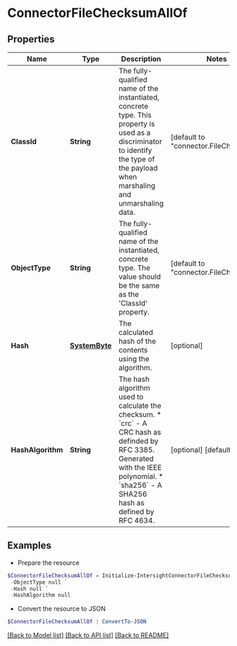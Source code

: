 # ConnectorFileChecksumAllOf
## Properties

Name | Type | Description | Notes
------------ | ------------- | ------------- | -------------
**ClassId** | **String** | The fully-qualified name of the instantiated, concrete type. This property is used as a discriminator to identify the type of the payload when marshaling and unmarshaling data. | [default to "connector.FileChecksum"]
**ObjectType** | **String** | The fully-qualified name of the instantiated, concrete type. The value should be the same as the &#39;ClassId&#39; property. | [default to "connector.FileChecksum"]
**Hash** | [**SystemByte**](SystemByte.md) | The calculated hash of the contents using the algorithm. | [optional] 
**HashAlgorithm** | **String** | The hash algorithm used to calculate the checksum. * &#x60;crc&#x60; - A CRC hash as definded by RFC 3385. Generated with the IEEE polynomial. * &#x60;sha256&#x60; - A SHA256 hash as defined by RFC 4634. | [optional] [default to "crc"]

## Examples

- Prepare the resource
```powershell
$ConnectorFileChecksumAllOf = Initialize-IntersightConnectorFileChecksumAllOf  -ClassId null `
 -ObjectType null `
 -Hash null `
 -HashAlgorithm null
```

- Convert the resource to JSON
```powershell
$ConnectorFileChecksumAllOf | ConvertTo-JSON
```

[[Back to Model list]](../README.md#documentation-for-models) [[Back to API list]](../README.md#documentation-for-api-endpoints) [[Back to README]](../README.md)


